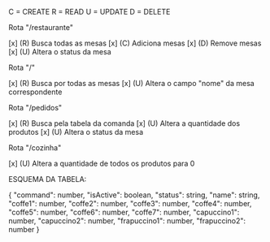 C = CREATE
R = READ
U = UPDATE
D = DELETE

Rota "/restaurante"

[x] (R) Busca todas as mesas
[x] (C) Adiciona mesas
[x] (D) Remove mesas
[x] (U) Altera o status da mesa

Rota "/"

[x] (R) Busca por todas as mesas
[x] (U) Altera o campo "nome" da mesa correspondente

Rota "/pedidos"

[x] (R) Busca pela tabela da comanda
[x] (U) Altera a quantidade dos produtos
[x] (U) Altera o status da mesa

Rota "/cozinha"

[x] (U) Altera a quantidade de todos os produtos para 0

ESQUEMA DA TABELA:

{
"command": number,
"isActive": boolean,
"status": string,
"name": string,
"coffe1": number,
"coffe2": number,
"coffe3": number,
"coffe4": number,
"coffe5": number,
"coffe6": number,
"coffe7": number,
"capuccino1": number,
"capuccino2": number,
"frapuccino1": number,
"frapuccino2": number
}
